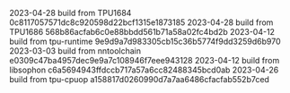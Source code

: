 2023-04-28
build from TPU1684     0c8117057571dc8c920598d22bcf1315e1873185
2023-04-28
build from TPU1686     568b86acfab6c0e88bbdd561b71a58a02fc4bd2b
2023-04-12
build from tpu-runtime 9e9d9a7d983305cb15c36b5774f9dd3259d6b970
2023-03-03
build from nntoolchain e0309c47ba4957dec9e9a7c108946f7eee943128
2023-04-12
build from libsophon   c6a5694943ffdccb717a57a6cc82488345bcd0ab
2023-04-26
build from tpu-cpuop   a158817d0260990d7a7aa6486cfacfab552b7ced
